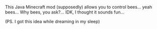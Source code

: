 This Java Minecraft mod (supposedly) allows you to control bees... yeah bees... Why bees, you ask?... IDK, I thought it sounds fun...


(PS. I got this idea while dreaming in my sleep) 
